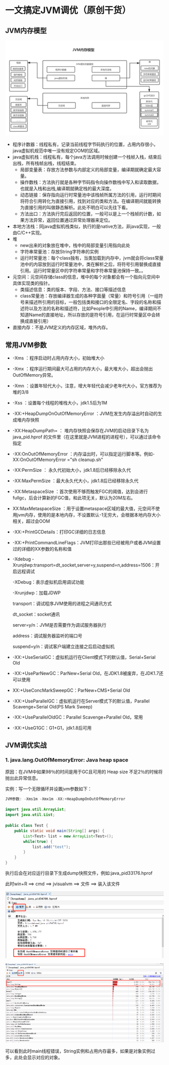 # 一文搞定JVM调优（原创干货）

## JVM内存模型

![jvm模型](/imgs/jvm/jvm模型.png)

+ 程序计数器：线程私有，记录当前线程字节码执行的位置，占用内存很小，java虚拟机规范中唯一没有规定OOM的区域。
+ java虚拟机栈：线程私有，每个java方法调用时候创建一个栈帧入栈，结束后出栈，所有栈帧出栈，线程结束。
  + 局部变量表：存放方法参数与内部定义的局部变量，编译期就确定最大容量。
  + 操作数栈：方法执行就是各种字节码指令向操作数栈中写入和读取数据，也就是入栈和出栈,编译期就确定栈的最大深度。
  + 动态链接：保存指向运行时常量池中该栈帧所属方法的引用，运行时期间将符合引用转化为直接引用，找到对应的类和方法。在编译期间就能转换为直接引用的叫做静态解析。此处不明白可以先往下看。
  + 方法出口：方法执行完后返回的位置，一般可以是上一个栈帧的计数，如果方法异常，返回位置通过异常处理器来定位。
+ 本地方法栈：同java虚拟机栈类似，执行的是native方法，非java实现，一般由C/C++实现。
+ 堆
  + new出来的对象放在堆中，栈中的局部变量引用指向此处
  + 字符串常量池：存放String字符串的实例
  + 运行时常量池：每个class独有，当类加载到内存中，jvm就会将class常量池中的内容放到运行时常量池中，类在解析之后，将符号引用替换成直接引用。运行时常量区中的字符串常量和字符串常量池保持一致。。
+ 元空间：元空间存储class的信息，堆中的每个对象都会有一个指向元空间中具体实现类的指针。
  + 类描述信息：类的版本、字段、方法、接口等描述信息
  + class常量池：存放编译器生成的各种字面量（常量）和符号引用（一组符号来描述所引用的目标，一般包括类和接口的全限定名、字段的名称和描述符以及方法的名称和描述符，比如People中引用的Name，编译期间不知道Name的直接地址，所以存放的是符号引用，在运行时常量区中会转换成直接引用）
+ 直接内存：不是JVM定义的内存区域，堆外内存。

## 常用JVM参数

+ -Xms ：程序启动时占用内存大小，初始堆大小

+ -Xmx ：程序运行期间最大可占用的内存大小，最大堆大小，超出会抛出OutOfMemory异常。

+ -Xmn ：设置年轻代大小，注意，增大年轻代会减少老年代大小，官方推荐为堆的3/8

+ -Xss   ：设置每个线程的堆栈大小，jdk1.5后为1M

+ -XX:+HeapDumpOnOutOfMemoryError ：JVM在发生内存溢出时自动的生成堆内存快照

+ -XX:HeapDumpPath=<path> ： 堆内存快照会保存在JVM的启动目录下名为java_pid<pid>.hprof 的文件里（在这里<pid>就是JVM进程的进程号），可以通过该命令指定

+ -XX:OnOutOfMemoryError ：内存溢出时，可以指定运行脚本等。例如-XX:OnOutOfMemoryError ="sh cleanup.sh"

+ -XX:PermSize ： 永久代初始大小，jdk1.8后已经移除永久代

+ -XX:MaxPermSize ：最大永久代大小，jdk1.8后已经移除永久代

+ -XX:MetaspaceSize ：首次使用不够而触发FGC的阈值，达到会进行fullgc，后会计算新的FGC值，和此项无关，默认为20M左右。

+ XX:MaxMetaspaceSize ：用于设置metaspace区域的最大值，元空间不使用jvm内存，使用的是本地内存，不设置默认-1无穷大，会根据本地内存大小相关，超过会OOM

+ -XX:+PrintGCDetails：打印GC详细的日志信息

+ -XX:+PrintCommandLineFlags：JVM打印出那些已经被用户或者JVM设置过的详细的XX参数的名称和值

+ -Xdebug -Xrunjdwp:transport=dt_socket,server=y,suspend=n,address=1506：开启远程调试

  -XDebug：表示虚拟机启用调试功能

  -Xrunjdwp：加载JDWP

  transport：调试程序JVM使用的进程之间通讯方式

  dt_socket：socket通讯

  server=y/n：JVM是否需要作为调试服务器执行

  address：调试服务器监听的端口号

  suspend=y/n：调试客户端建立连接之后启动虚拟机

+ -XX:+UseSerialGC：虚拟机运行在Client模式下的默认值，Serial+Serial Old

+ -XX:+UseParNewGC：ParNew+Serial Old，在JDK1.8被废弃，在JDK1.7还可以使用

+ XX:+UseConcMarkSweepGC：ParNew+CMS+Serial Old

+ -XX:+UseParallelGC：虚拟机运行在Server模式下的默认值，Parallel Scavenge+Serial Old(PS Mark Sweep)

+ -XX:+UseParallelOldGC：Parallel Scavenge+Parallel Old，常用

+ -XX:+UseG1GC：G1+G1，jdk1.8后可用

## JVM调优实战

### 1. java.lang.OutOfMemoryError: Java heap space

原因：在JVM中如果98％的时间是用于GC且可用的 Heap size 不足2％的时候将抛出此异常信息。

实例：写一个无限循环并设置jvm参数如下：

```java
JVM参数: -Xms1m -Xmx1m -XX:+HeapDumpOnOutOfMemoryError 

import java.util.ArrayList;
import java.util.List;

public class Test {
    public static void main(String[] args) {
        List<Test> list = new ArrayList<Test>();
        while(true) {
            list.add("test");
        }
    }
}
```

执行后会在对应运行目录下生成dump快照文件，例如:java_pid33176.hprof

此时win+R ==>  cmd ==>  jvisualvm ==> 文件 ==> 装入该文件

![dump1](/imgs/jvm/dump1.png)

![dump2](/imgs/jvm/dump2.jpg)

可以看到此时main线程错误，String实例和占用内存最多，如果是对象实例过多，此处会显示对应的对象。

### 

